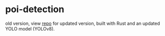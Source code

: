 # poi-detection

old version, view [repo](https://github.com/aaaronhsu/poi) for updated version, built with Rust and an updated YOLO model (YOLOv8).
